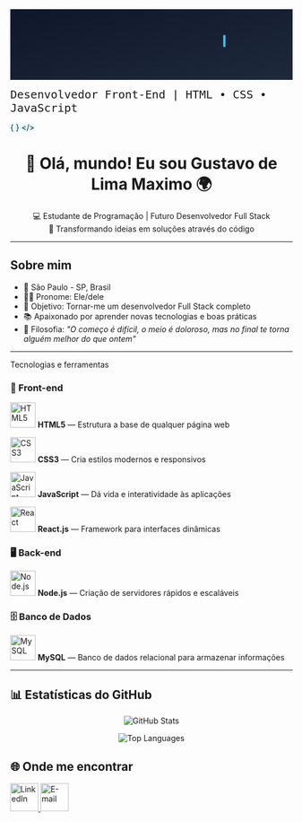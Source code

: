 <?xml version="1.0" encoding="UTF-8"?>
<!-- Banner Animado SVG para GitHub Profile -->
<svg xmlns="http://www.w3.org/2000/svg" width="1200" height="300" viewBox="0 0 1200 300">
  <defs>
    <linearGradient id="grad" x1="0" y1="0" x2="1" y2="1">
      <stop offset="0%" stop-color="#0f172a"/>
      <stop offset="100%" stop-color="#1e293b"/>
    </linearGradient>
    <filter id="glow" x="-50%" y="-50%" width="200%" height="200%">
      <feDropShadow dx="0" dy="0" stdDeviation="3" flood-color="#38bdf8"/>
    </filter>
    <mask id="typing-mask">
      <rect id="typing-rect" x="0" y="0" width="0" height="100%" fill="#fff"/>
    </mask>
  </defs>

  <style><![CDATA[
    .bg { fill: url(#grad); }
    .title { font: bold 48px monospace; fill: #e2e8f0; }
    .subtitle { font: 20px monospace; fill: #94a3b8; }
    .cursor { fill: #38bdf8; }

    @keyframes typing { from { width: 0; } to { width: 800px; } }
    @keyframes blink { 0%, 50% { opacity: 1; } 51%, 100% { opacity: 0; } }
    #typing-rect { animation: typing 4s steps(40,end) forwards; }
    .cursor { animation: blink 1s infinite; }

    @keyframes float { 0%,100% { transform: translateY(0); } 50% { transform: translateY(-8px); } }
    .icon { filter: url(#glow); animation: float 4s ease-in-out infinite; }
  ]]></style>

  <rect class="bg" width="1200" height="300"/>

  <!-- Texto com efeito de digitação -->
  <g transform="translate(100,150)">
    <text class="title" mask="url(#typing-mask)">Olá, eu sou o Gustavo 👨‍💻</text>
    <rect class="cursor" x="805" y="-40" width="10" height="50"/>
  </g>

  <text class="subtitle" x="100" y="200">Desenvolvedor Front-End | HTML • CSS • JavaScript</text>

  <!-- Ícones flutuando -->
  <g class="icon" transform="translate(1050,100)">
    <circle r="25" fill="#38bdf8"/>
    <text x="-15" y="10" font-size="24" fill="#0f172a">{ }</text>
  </g>
  <g class="icon" transform="translate(950,220)">
    <circle r="25" fill="#facc15"/>
    <text x="-12" y="10" font-size="24" fill="#0f172a">&lt;/&gt;</text>
  </g>
</svg>


<h1 align="center">👋 Olá, mundo! Eu sou <strong>Gustavo de Lima Maximo</strong> 🌍</h1>

<p align="center">
  💻 Estudante de Programação | Futuro Desenvolvedor Full Stack <br>
  🚀 Transformando ideias em soluções através do código
</p>

---

##  Sobre mim
- 📍 São Paulo - SP, Brasil  
- 🧑‍💻 Pronome: Ele/dele  
- 🎯 Objetivo: Tornar-me um desenvolvedor Full Stack completo  
- 📚 Apaixonado por aprender novas tecnologias e boas práticas  
- 🌱 Filosofia: *"O começo é difícil, o meio é doloroso, mas no final te torna alguém melhor do que ontem"*  

---
Tecnologias e ferramentas 

### 🎨 Front-end  
<p>
  <img src="https://skillicons.dev/icons?i=html" width="45" alt="HTML5"> 
  <b>HTML5</b> — Estrutura a base de qualquer página web
</p>
<p>
  <img src="https://skillicons.dev/icons?i=css" width="45" alt="CSS3"> 
  <b>CSS3</b> — Cria estilos modernos e responsivos
</p>
<p>
  <img src="https://skillicons.dev/icons?i=js" width="45" alt="JavaScript"> 
  <b>JavaScript</b> — Dá vida e interatividade às aplicações
</p>
<p>
  <img src="https://skillicons.dev/icons?i=react" width="45" alt="React"> 
  <b>React.js</b> — Framework para interfaces dinâmicas
</p>

### 🖥️ Back-end  
<p>
  <img src="https://skillicons.dev/icons?i=nodejs" width="45" alt="Node.js"> 
  <b>Node.js</b> — Criação de servidores rápidos e escaláveis
</p>

### 🗄️ Banco de Dados  
<p>
  <img src="https://skillicons.dev/icons?i=mysql" width="45" alt="MySQL"> 
  <b>MySQL</b> — Banco de dados relacional para armazenar informações
</p>


---

## 📊 Estatísticas do GitHub
<div align="center">
  
  ![GitHub Stats](https://github-readme-stats.vercel.app/api?username=gustavolmx&show_icons=true&theme=transparent&hide_border=true&title_color=ffffff&text_color=ffffff&icon_color=808080)
  
  ![Top Languages](https://github-readme-stats.vercel.app/api/top-langs/?username=gustavolmx&layout=compact&theme=transparent&hide_border=true&title_color=ffffff&text_color=ffffff)

</div>


## 🌐 Onde me encontrar
<p align="left">
  <a href="https://www.linkedin.com/in/gustavo-de-lima-máximo-19635 2317" target="_blank">
    <img src="https://skillicons.dev/icons?i=linkedin" width="50" alt="LinkedIn">
  </a>
  <a href="mailto:maximogustavo47@gmail.com">
    <img src="https://skillicons.dev/icons?i=gmail" width="50" alt="E-mail">
  </a>
</p